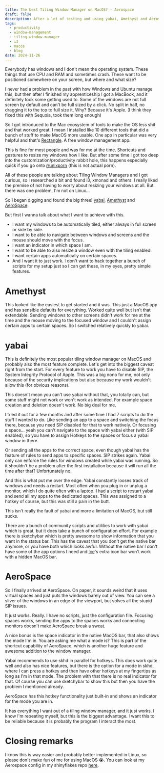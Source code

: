```yaml
---
title: The best Tiling Window Manager on MacOS? - Aerospace
draft: false
description: After a lot of testing and using yabai, Amethyst and Aerospace, I can tell you that in my opinion Aerospace is the best one. It feels like I'm not missing out compared to Linux.
tags:
  - productivity
  - window-management
  - tiling-window-manager
  - i3
  - macos
  - blog
date: 2024-11-26
---
```

Everybody has windows and I don't mean the operating system. These things that use CPU and RAM and sometimes crash. These want to be positioned somewhere on your screen, but where and what size?

I never had a problem in the past with how Windows and Ubuntu manage this, but then after I finished my apprenticeship I got a MacBook, and it definitely took some getting used to. Some of the windows are not full screen by default and can't be full sized by a click. No split in half, no dragging it to the top to full size it. Why? Because it's Apple. (I think they fixed this with Sequoia, took them long enough)

So I got introduced to the Mac ecosystem of tools to make the OS less shit and that worked great. I mean I installed like 10 different tools that did a bunch of stuff to make MacOS more usable. One app in particular was very helpful and that's [Rectangle](https://rectangleapp.com/). A free window management app.

This is fine for most people and was for me at the time. Shortcuts and gestures to resize my windows how I like. But after some time I got too deep into the customization/productivity rabbit hole, this happens especially quick if you go onto [r/unixporn](https://reddit.com/r/unixporn) (this is not actual porn). 

All of these people are talking about Tiling Window Managers and I got curious, so I researched a bit and found i3, xmonad and others. I really liked the premise of not having to worry about resizing your windows at all. But there was one problem, I'm not on Linux...

So I began digging and found the big three! [yabai](https://github.com/koekeishiya/yabai), [Amethyst](https://ianyh.com/amethyst/) and [AeroSpace](https://github.com/nikitabobko/AeroSpace).

But first I wanna talk about what I want to achieve with this. 
 - I want my windows to be automatically tiled, either always in full screen or side by side. 
 - I want to be able to navigate between windows and screens and the mouse should move with the focus. 
 - I want an indicator in which space I am.
 - I want to be able to also resize a window even with the tiling enabled.
 - I want certain apps automatically on certain spaces.
 - And I want it to just work. I don't want to hack together a bunch of scripts for my setup just so I can get these, in my eyes, pretty simple features.

# Amethyst
This looked like the easiest to get started and it was. This just a MacOS app and has sensible defaults for everything. Worked quite well but isn't that extendable. Sending windows to other screens didn't work for me at the time and the mouse moving to the focused window and I couldn't assign certain apps to certain spaces. So I switched relatively quickly to yabai.

# yabai
This is definitely the most popular tiling window manager on MacOS and probably also the most feature complete. Let's get into the biggest caveat right from the start. For every feature to work you have to disable SIP, the System Integrity Protocol of Apple. This was a big nono for me, not only because of the security implications but also because my work wouldn't allow this (for obvious reasons). 

This doesn't mean you can't use yabai without that, you totally can, but some stuff might not work or won't work as intended. For example space creation and deletion doesn't work. No big deal for me. 

I tried it out for a few months and after some time I had 7 scripts to do the stuff I wanted to do. Like sending an app to a space and switching the focus there, because you need SIP disabled for that to work natively. Or focusing a space... yeah you can't navigate to the space with yabai either (with SIP enabled), so you have to assign Hotkeys to the spaces or focus a yabai window in there. 

Or sending all the apps to the correct space, even though yabai has the feature of rules to send apps to specific spaces. SIP strikes again. Yabai only can enforce the rules for windows created while yabai was running. So it shouldn't be a problem after the first installation because it will run all the time after that? Unfortunately no.

And this is what put me over the edge. Yabai constantly looses track of windows and needs a restart. Most often when you plug in or unplug a monitor, which I do quite often with a laptop. I had a script to restart yabai and send all my apps to the dedicated spaces. This was assigned to a hotkey of course, but this was still a pain in the butt.

This isn't really the fault of yabai and more a limitation of MacOS, but still sucks.

There are a bunch of community scripts and utilities to work with yabai which is great, but it does take a bunch of configuration effort. For example there is sketchybar which is pretty awesome to show information that you want in the status bar. This has the caveat that you don't get the native bar anymore, or you have both which looks awful. Without the native bar I don't have some of the app options I need and [Ice](https://github.com/jordanbaird/Ice)'s extra icon bar won't work with a hidden MacOS bar.

# AeroSpace
So I finally arrived at AeroSpace. On paper, it sounds weird that it uses virtual spaces and just puts the windows barely out of view. You can see a sliver of the windows in an edge of the viewport, but solves all the stupid SIP issues.

It just works. Really. I have no scripts, just the configuration file. Focusing spaces works, sending the apps to the spaces works and connecting monitors doesn't make AeroSpace break a sweat.

A nice bonus is the space indicator in the native MacOS bar, that also shows the mode I'm in. You are asking me what a mode is? This is part of the shortcut capability of AeroSpace, which is another huge feature and awesome addition to the window manager. 

Yabai recommends to use skhd in parallel for hotkeys. This does work quite well and also has nice features, but there is the option for a mode in skhd, where I can press a hotkey and then have other hotkeys at my fingertips as long as I'm in that mode. The problem with that there is no real indicator for that. Of course you can use sketchybar to show this but then you have the problem I mentioned already.

AeroSpace has this hotkey functionality just built-in and shows an indicator for the mode you are in.

It has everything I want out of a tiling window manager, and it just works. I know I'm repeating myself, but this is the biggest advantage. I want this to be reliable because it is probably the program I interact the most.

# Closing remarks
I know this is way easier and probably better implemented in Linux, so please don't make fun of me for using MacOS 😭. You can look at my Aerospace config in my shinyflakes repo [here](https://github.com/Keyruu/shinyflakes/blob/main/home/aerospace.nix). 